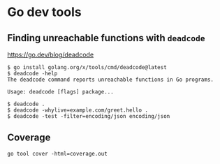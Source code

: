 # Go dev tools

## Finding unreachable functions with `deadcode`

https://go.dev/blog/deadcode

```
$ go install golang.org/x/tools/cmd/deadcode@latest
$ deadcode -help
The deadcode command reports unreachable functions in Go programs.

Usage: deadcode [flags] package...

$ deadcode .
$ deadcode -whylive=example.com/greet.hello .
$ deadcode -test -filter=encoding/json encoding/json
```

## Coverage

```
go tool cover -html=coverage.out
```
